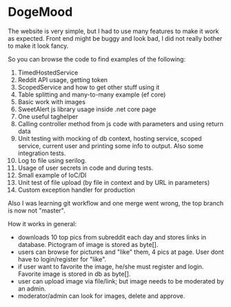 # DogeMood

The website is very simple, but I had to use many features to make it work as expected. 
Front end might be buggy and look bad, I did not really bother to make it look fancy.

So you can browse the code to find examples of the following:

1. TimedHostedService
2. Reddit API usage, getting token
3. ScopedService and how to get other stuff using it
4. Table splitting and many-to-many example (ef core)
5. Basic work with images
6. SweetAlert js library usage inside .net core page
7. One useful taghelper
8. Calling controller method from js code with parameters and using return data
9. Unit testing with mocking of db context, hosting service, scoped service,
     current user and printing some info to output. Also some integration tests.
10. Log to file using serilog.
11. Usage of user secrets in code and during tests.
12. Small example of IoC/DI
13. Unit test of file upload (by file in context and by URL in parameters)
14. Custom exception handler for production

Also I was learning git workflow and one merge went wrong, the top branch is now not "master". 

How it works in general:
- downloads 10 top pics from subreddit each day and stores links in database. Pictogram of image is stored as byte[].
- users can browse for pictures and "like" them, 4 pics at page. User dont have to login/register for "like".
- if user want to favorite the image, he/she must register and login. Favorite image is stored in db as byte[].
- user can upload image via file/link; but image needs to be moderated by an admin.
- moderator/admin can look for images, delete and approve.